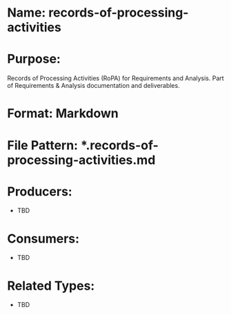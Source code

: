 # Name: records-of-processing-activities

# Purpose:
Records of Processing Activities (RoPA) for Requirements and Analysis. Part of Requirements & Analysis documentation and deliverables.

# Format: Markdown

# File Pattern: *.records-of-processing-activities.md

# Producers:
- TBD

# Consumers:
- TBD

# Related Types:
- TBD
